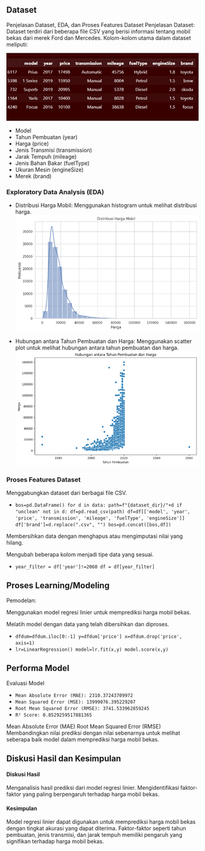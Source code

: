 ## Dataset

Penjelasan Dataset, EDA, dan Proses Features Dataset
Penjelasan Dataset:
Dataset terdiri dari beberapa file CSV yang berisi informasi tentang mobil bekas dari merek Ford dan Mercedes. Kolom-kolom utama dalam dataset meliputi:

![App Screenshot](./images/image.png)

- Model
- Tahun Pembuatan (year)
- Harga (price)
- Jenis Transmisi (transmission)
- Jarak Tempuh (mileage)
- Jenis Bahan Bakar (fuelType)
- Ukuran Mesin (engineSize)
- Merek (brand)

### Exploratory Data Analysis (EDA)

- Distribusi Harga Mobil: Menggunakan histogram untuk melihat distribusi harga.
  ![App Screenshot](./images/distribusiharga.png)

- Hubungan antara Tahun Pembuatan dan Harga: Menggunakan scatter plot untuk melihat hubungan antara tahun pembuatan dan harga.
  ![App Screenshot](./images/tahunharga.png)

### Proses Features Dataset

Menggabungkan dataset dari berbagai file CSV.

- `bos=pd.DataFrame()
for d in data:
    path=f"{dataset_dir}/"+d
    if "unclean" not in d:
        df=pd.read_csv(path)
        df=df[['model', 'year', 'price', 'transmission', 'mileage', 'fuelType',
       'engineSize']]
        df['brand']=d.replace(".csv", "")
        bos=pd.concat([bos,df])`

Membersihkan data dengan menghapus atau mengimputasi nilai yang hilang.

Mengubah beberapa kolom menjadi tipe data yang sesuai.

- `year_filter = df['year']!=2060
df = df[year_filter]`

## Proses Learning/Modeling

Pemodelan:

Menggunakan model regresi linier untuk memprediksi harga mobil bekas.

Melatih model dengan data yang telah dibersihkan dan diproses.

- `dfdum=dfdum.iloc[0:-1]
y=dfdum['price']
x=dfdum.drop('price', axis=1)`
- `lr=LinearRegression()
model=lr.fit(x,y)
model.score(x,y)`

## Performa Model

Evaluasi Model

- `Mean Absolute Error (MAE): 2310.37243709972`
- `Mean Squared Error (MSE): 13999076.395229207`
- `Root Mean Squared Error (RMSE): 3741.533962859245`
- `R² Score: 0.8529259517881365`

Mean Absolute Error (MAE)
Root Mean Squared Error (RMSE)
Membandingkan nilai prediksi dengan nilai sebenarnya untuk melihat seberapa baik model dalam memprediksi harga mobil bekas.

## Diskusi Hasil dan Kesimpulan

#### Diskusi Hasil

Menganalisis hasil prediksi dari model regresi linier.
Mengidentifikasi faktor-faktor yang paling berpengaruh terhadap harga mobil bekas.

#### Kesimpulan

Model regresi linier dapat digunakan untuk memprediksi harga mobil bekas dengan tingkat akurasi yang dapat diterima.
Faktor-faktor seperti tahun pembuatan, jenis transmisi, dan jarak tempuh memiliki pengaruh yang signifikan terhadap harga mobil bekas.

